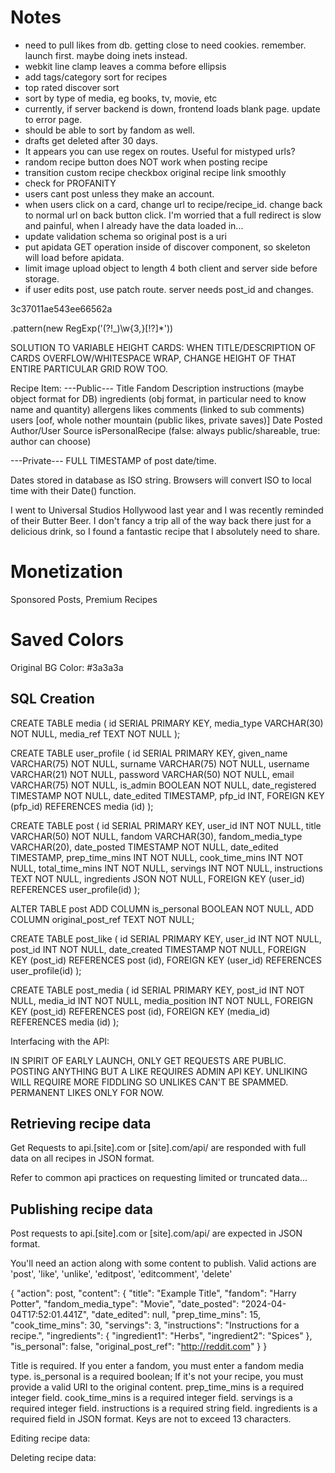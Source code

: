 # Notes
- need to pull likes from db. getting close to need cookies. remember. launch first. maybe doing inets instead.
- webkit line clamp leaves a comma before ellipsis
- add tags/category sort for recipes
- top rated discover sort
- sort by type of media, eg books, tv, movie, etc
- currently, if server backend is down, frontend loads blank page. update to error page.
- should be able to sort by fandom as well.
- drafts get deleted after 30 days.
- It appears you can use regex on routes. Useful for mistyped urls?
- random recipe button does NOT work when posting recipe
- transition custom recipe checkbox original recipe link smoothly
- check for PROFANITY
- users cant post unless they make an account.
- when users click on a card, change url to recipe/recipe_id. change back to normal url on back button click.
	I'm worried that a full redirect is slow and painful, when I already have the data loaded in...
- update validation schema so original post is a uri
- put apidata GET operation inside of discover component, so skeleton will load before apidata.
- limit image upload object to length 4 both client and server side before storage.
- if user edits post, use patch route. server needs post_id and changes. 

3c37011ae543ee66562a

.pattern(new RegExp('(?!_)\w{3,}[!?]*'))

SOLUTION TO VARIABLE HEIGHT CARDS:
WHEN TITLE/DESCRIPTION OF CARDS OVERFLOW/WHITESPACE WRAP, 
CHANGE HEIGHT OF THAT ENTIRE PARTICULAR GRID ROW TOO.

Recipe Item:
---Public---
Title
Fandom
Description
instructions (maybe object format for DB)
ingredients (obj format, in particular need to know name and quantity)
allergens
likes
comments (linked to sub comments)
users [oof, whole nother mountain (public likes, private saves)]
Date Posted
Author/User
Source
isPersonalRecipe (false: always public/shareable, true: author can choose)

---Private---
FULL TIMESTAMP of post date/time.

Dates stored in database as ISO string.
Browsers will convert ISO to local time with their Date() function.

I went to Universal Studios Hollywood last year and I was recently reminded of their Butter Beer. I don't fancy
a trip all of the way back there just for a delicious drink, so I found a fantastic recipe that I absolutely need to share. 



# Monetization
Sponsored Posts, Premium Recipes

# Saved Colors
Original BG Color: #3a3a3a

## SQL Creation

CREATE TABLE media (
	id SERIAL PRIMARY KEY,
	media_type VARCHAR(30) NOT NULL,
	media_ref TEXT NOT NULL 
);

CREATE TABLE user_profile (
	id SERIAL PRIMARY KEY,
	given_name VARCHAR(75) NOT NULL,
	surname VARCHAR(75) NOT NULL,
	username VARCHAR(21) NOT NULL,
	password VARCHAR(50) NOT NULL,
	email VARCHAR(75) NOT NULL,
	is_admin BOOLEAN NOT NULL,
	date_registered TIMESTAMP NOT NULL,
	date_edited TIMESTAMP,
	pfp_id INT,
	FOREIGN KEY (pfp_id)
	REFERENCES media (id)
);

CREATE TABLE post (
	id SERIAL PRIMARY KEY,
	user_id INT NOT NULL,
	title VARCHAR(50) NOT NULL,
	fandom VARCHAR(30),
	fandom_media_type VARCHAR(20),
	date_posted TIMESTAMP NOT NULL,
	date_edited TIMESTAMP,
	prep_time_mins INT NOT NULL,
	cook_time_mins INT NOT NULL,
	total_time_mins INT NOT NULL,
	servings INT NOT NULL,
	instructions TEXT NOT NULL,
	ingredients JSON NOT NULL,
	FOREIGN KEY (user_id)
	REFERENCES user_profile(id)
);

ALTER TABLE post 
	ADD COLUMN is_personal BOOLEAN NOT NULL,
	ADD COLUMN original_post_ref TEXT NOT NULL;

CREATE TABLE post_like (
	id SERIAL PRIMARY KEY,
	user_id INT NOT NULL,
	post_id INT NOT NULL,
	date_created TIMESTAMP NOT NULL,
	FOREIGN KEY (post_id)
	REFERENCES post (id),
	FOREIGN KEY (user_id)
	REFERENCES user_profile(id)
);

CREATE TABLE post_media (
	id SERIAL PRIMARY KEY,
	post_id INT NOT NULL,
	media_id INT NOT NULL,
	media_position INT NOT NULL,
	FOREIGN KEY (post_id)
	REFERENCES post (id),
	FOREIGN KEY (media_id)
	REFERENCES media (id)
);


Interfacing with the API:

IN SPIRIT OF EARLY LAUNCH, ONLY GET REQUESTS ARE PUBLIC. 
POSTING ANYTHING BUT A LIKE REQUIRES ADMIN API KEY.
UNLIKING WILL REQUIRE MORE FIDDLING SO UNLIKES CAN'T BE SPAMMED. PERMANENT LIKES ONLY FOR NOW.

## Retrieving recipe data
Get Requests to api.[site].com or [site].com/api/
are responded with full data on all recipes in JSON format.

Refer to common api practices on requesting limited or truncated data...


## Publishing recipe data
Post requests to api.[site].com or [site].com/api/
are expected in JSON format.

You'll need an action along with some content to publish.
Valid actions are 'post', 'like', 'unlike', 'editpost', 'editcomment', 'delete'

{
	"action": post,
	"content": {
        "title": "Example Title",
        "fandom": "Harry Potter",
        "fandom_media_type": "Movie",
        "date_posted": "2024-04-04T17:52:01.441Z",
        "date_edited": null,
        "prep_time_mins": 15,
        "cook_time_mins": 30,
        "servings": 3,
        "instructions": "Instructions for a recipe.",
        "ingredients": {
            "ingredient1": "Herbs",
            "ingredient2": "Spices"
        },
        "is_personal": false,
        "original_post_ref": "http://reddit.com"
    }
}

Title is required.
If you enter a fandom, you must enter a fandom media type.
is_personal is a required boolean; If it's not your recipe, you must provide a valid URI to the original content.
prep_time_mins is a required integer field.
cook_time_mins is a required integer field.
servings is a required integer field.
instructions is a required string field.
ingredients is a required field in JSON format. Keys are not to exceed 13 characters.

Editing recipe data:

Deleting recipe data: